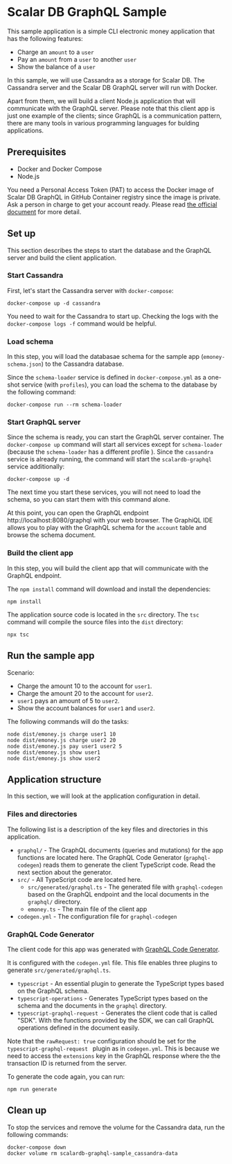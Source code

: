# Scalar DB GraphQL Sample

This sample application is a simple CLI electronic money application that has the following features:

- Charge an `amount` to a `user`
- Pay an `amount` from a `user` to another `user`
- Show the balance of a `user`

In this sample, we will use Cassandra as a storage for Scalar DB. The Cassandra server and the Scalar DB GraphQL server will run with Docker.

Apart from them, we will build a client Node.js application that will communicate with the GraphQL server. Please note that this client app is just one example of the clients; since GraphQL is a communication pattern, there are many tools in various programming languages for bulding applications.

## Prerequisites

- Docker and Docker Compose
- Node.js

You need a Personal Access Token (PAT) to access the Docker image of Scalar DB GraphQL in GitHub Container registry since the image is private. Ask a person in charge to get your account ready. Please read [the official document](https://docs.github.com/en/packages/working-with-a-github-packages-registry/working-with-the-container-registry) for more detail.

## Set up

This section describes the steps to start the database and the GraphQL server and build the client application.

### Start Cassandra

First, let's start the Cassandra server with `docker-compose`:

```console
docker-compose up -d cassandra
```

You need to wait for the Cassandra to start up. Checking the logs with the `docker-compose logs -f` command would be helpful.

### Load schema

In this step, you will load the databasae schema for the sample app (`emoney-schema.json`) to the Cassandra database.

Since the `schema-loader` service is defined in `docker-compose.yml` as a one-shot service (with `profiles`), you can load the schema to the database by the following command:

```console
docker-compose run --rm schema-loader
```

### Start GraphQL server

Since the schema is ready, you can start the GraphQL server container. The `docker-compose up` command will start all services except for `schema-loader` (because the `schema-loader` has a different profile ). Since the `cassandra` service is already running, the command will start the `scalardb-graphql` service additionally:

```console
docker-compose up -d
```

The next time you start these services, you will not need to load the schema, so you can start them with this command alone.

At this point, you can open the GraphQL endpoint http://localhost:8080/graphql with your web browser. The GraphiQL IDE allows you to play with the GraphQL schema for the `account` table and browse the schema document.

### Build the client app

In this step, you will build the client app that will communicate with the GraphQL endpoint.

The `npm install` command will download and install the dependencies:

```console
npm install
```

The application source code is located in the `src` directory. The `tsc` command will compile the source files into the `dist` directory:

```console
npx tsc
```

## Run the sample app

Scenario:

- Charge the amount 10 to the account for `user1`.
- Charge the amount 20 to the account for `user2`.
- `user1` pays an amount of 5 to `user2`.
- Show the account balances for `user1` and `user2`.

The following commands will do the tasks:

```console
node dist/emoney.js charge user1 10
node dist/emoney.js charge user2 20
node dist/emoney.js pay user1 user2 5
node dist/emoney.js show user1
node dist/emoney.js show user2
```

## Application structure

In this section, we will look at the application configuration in detail.

### Files and directories

The following list is a description of the key files and directories in this application.

- `graphql/` - The GraphQL documents (queries and mutations) for the app functions are located here. The GraphQL Code Generator (`graphql-codegen`) reads them to generate the client TypeScript code. Read the next section about the generator.
- `src/` - All TypeScript code are located here.
  - `src/generated/graphql.ts` - The generated file with `graphql-codegen` based on the GraphQL endpoint and the local documents in the `graphql/` directory.
  - `emoney.ts` - The main file of the client app
- `codegen.yml` - The configuration file for `graphql-codegen`

### GraphQL Code Generator

The client code for this app was generated with [GraphQL Code Generator](https://www.graphql-code-generator.com/).

It is configured with the `codegen.yml` file. This file enables three plugins to generate `src/generated/graphql.ts`.

- `typescript` - An essential plugin to generate the TypeScript types based on the GraphQL schema.
- `typescript-operations` - Generates TypeScript types based on the schema and the documents in the `graphql` directory.
- `typescript-graphql-request `- Generates the client code that is called "SDK". With the functions provided by the SDK, we can call GraphQL operations defined in the document easily.

Note that the `rawRequest: true` configuration should be set for the `typescript-graphql-request ` plugin as in `codegen.yml`. This is because we need to access the `extensions` key in the GraphQL response where the the transaction ID is returned from the server.

To generate the code again, you can run:

````console
npm run generate
````

## Clean up

To stop the services and remove the volume for the Cassandra data, run the following commands:

```console
docker-compose down
docker volume rm scalardb-graphql-sample_cassandra-data
```
